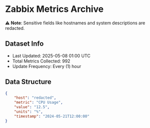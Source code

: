 # Zabbix Metrics Archive

⚠️ **Note**: Sensitive fields like hostnames and system descriptions are redacted.

## Dataset Info
- Last Updated: 2025-05-08 01:00 UTC
- Total Metrics Collected: 992
- Update Frequency: Every (1) hour

## Data Structure
```json
{
    "host": "redacted",
    "metric": "CPU Usage",
    "value": "12.5",
    "units": "%",
    "timestamp": "2024-05-21T12:00:00"
}
```
